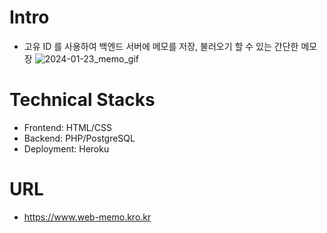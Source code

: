 # Intro

- 고유 ID 를 사용하여 백엔드 서버에 메모를 저장, 불러오기 할 수 있는 간단한 메모장
  ![2024-01-23_memo_gif](https://github.com/SEONGTAEK01/practice-webapp-memo/assets/33278794/e4ee7d20-4555-41b1-9b49-9767fd6dd329)

# Technical Stacks

- Frontend: HTML/CSS
- Backend: PHP/PostgreSQL
- Deployment: Heroku

# URL

- https://www.web-memo.kro.kr

